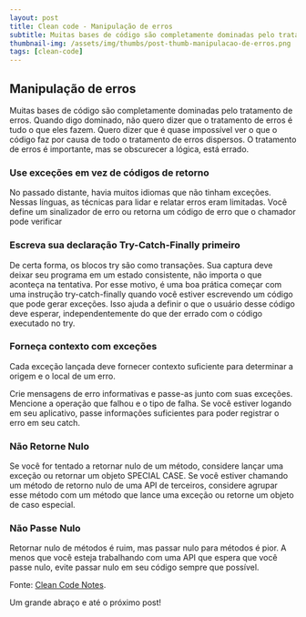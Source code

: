 ```yaml
---
layout: post
title: Clean code - Manipulação de erros
subtitle: Muitas bases de código são completamente dominadas pelo tratamento de erros.
thumbnail-img: /assets/img/thumbs/post-thumb-manipulacao-de-erros.png
tags: [clean-code]
---
```


## Manipulação de erros

Muitas bases de código são completamente dominadas pelo tratamento de erros. Quando digo dominado, não quero dizer que o tratamento de erros é tudo o que eles fazem. Quero dizer que é quase impossível ver o que o código faz por causa de todo o tratamento de erros dispersos. O tratamento de erros é importante, mas se obscurecer a lógica, está errado.

### Use exceções em vez de códigos de retorno

No passado distante, havia muitos idiomas que não tinham exceções. Nessas línguas, as técnicas para lidar e relatar erros eram limitadas. Você define um sinalizador de erro ou retorna um código de erro que o chamador pode verificar

### Escreva sua declaração Try-Catch-Finally primeiro

De certa forma, os blocos try são como transações. Sua captura deve deixar seu programa em um estado consistente, não importa o que aconteça na tentativa. Por esse motivo, é uma boa prática começar com uma instrução try-catch-finally quando você estiver escrevendo um código que pode gerar exceções. Isso ajuda a definir o que o usuário desse código deve esperar, independentemente do que der errado com o código executado no try.

### Forneça contexto com exceções

Cada exceção lançada deve fornecer contexto suficiente para determinar a origem e o local de um erro.

Crie mensagens de erro informativas e passe-as junto com suas exceções. Mencione a operação que falhou e o tipo de falha. Se você estiver logando em seu aplicativo, passe informações suficientes para poder registrar o erro em seu catch.

### Não Retorne Nulo

Se você for tentado a retornar nulo de um método, considere lançar uma exceção ou retornar um objeto SPECIAL CASE. Se você estiver chamando um método de retorno nulo de uma API de terceiros, considere agrupar esse método com um método que lance uma exceção ou retorne um objeto de caso especial.

### Não Passe Nulo

Retornar nulo de métodos é ruim, mas passar nulo para métodos é pior. A menos que você esteja trabalhando com uma API que espera que você passe nulo, evite passar nulo em seu código sempre que possível.

Fonte:
<a href="https://github.com/JuanCrg90/Clean-Code-Notes" target="\_blank">Clean Code Notes</a>.

Um grande abraço e até o próximo post!
